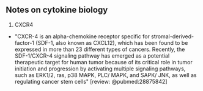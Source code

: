 ## Notes on cytokine biology
1. CXCR4
- "CXCR-4 is an alpha-chemokine receptor specific for stromal-derived-factor-1 (SDF-1, also known as CXCL12), which has been found to be expressed in more than 23 different types of cancers. Recently, the SDF-1/CXCR-4 signaling pathway has emerged as a potential therapeutic target for human tumor because of its critical role in tumor initiation and progression by activating multiple signaling pathways, such as ERK1/2, ras, p38 MAPK, PLC/ MAPK, and SAPK/ JNK, as well as regulating cancer stem cells" [review: @pubmed:28875842]

